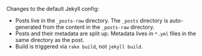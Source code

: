 Changes to the default Jekyll config:

* Posts live in the `_posts-raw` directory. The `_posts` directory is auto-generated from the content in the `_posts-raw` directory.
* Posts and their metadata are split up. Metadata lives in `*.yml` files in the same directory as the post.
* Build is triggered via `rake build`, not `jekyll build`.